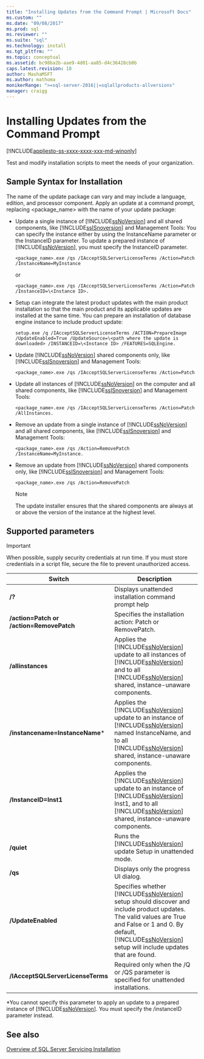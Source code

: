 ```yaml
---
title: "Installing Updates from the Command Prompt | Microsoft Docs"
ms.custom: ""
ms.date: "09/08/2017"
ms.prod: sql
ms.reviewer: ""
ms.suite: "sql"
ms.technology: install
ms.tgt_pltfrm: ""
ms.topic: conceptual
ms.assetid: bc98ba2b-aae9-4d01-aa85-d4c36428cb0b
caps.latest.revision: 18
author: MashaMSFT
ms.author: mathoma
monikerRange: ">=sql-server-2016||=sqlallproducts-allversions"
manager: craigg
---
```

# Installing Updates from the Command Prompt

[!INCLUDE[appliesto-ss-xxxx-xxxx-xxx-md-winonly](../../includes/appliesto-ss-xxxx-xxxx-xxx-md-winonly.md)]

Test and modify installation scripts to meet the needs of your organization. 
 
## Sample Syntax for Installation 
The name of the update package can vary and may include a language, edition, and processor component. Apply an update at a command prompt, replacing <package_name> with the name of your update package: 
 
- Update a single instance of [!INCLUDE[ssNoVersion](../../includes/ssnoversion-md.md)] and all shared components, like [!INCLUDE[ssISnoversion](../../includes/ssisnoversion-md.md)] and Management Tools: You can specify the instance either by using the InstanceName parameter or the InstanceID parameter. To update a prepared instance of [!INCLUDE[ssNoVersion](../../includes/ssnoversion-md.md)], you must specify the InstanceID parameter.

    ```
    <package_name>.exe /qs /IAcceptSQLServerLicenseTerms /Action=Patch /InstanceName=MyInstance
    ```
    or 
    ```
    <package_name>.exe /qs /IAcceptSQLServerLicenseTerms /Action=Patch /InstanceID=\<Instance ID>. 
    ```

- Setup can integrate the latest product updates with the main product installation so that the main product and its applicable updates are installed at the same time. You can prepare an installation of database engine instance to include product update: 

    ```
    setup.exe /q /IAcceptSQLServerLicenseTerms /ACTION=PrepareImage /UpdateEnabled=True /UpdateSource=\<path where the update is downloaded> /INSTANCEID=\<Instance ID> /FEATURES=SQLEngine. 
    ```

- Update [!INCLUDE[ssNoVersion](../../includes/ssnoversion-md.md)] shared components only, like [!INCLUDE[ssISnoversion](../../includes/ssisnoversion-md.md)] and Management Tools: 

    ```
    <package_name>.exe /qs /IAcceptSQLServerLicenseTerms /Action=Patch 
    ```

- Update all instances of [!INCLUDE[ssNoVersion](../../includes/ssnoversion-md.md)] on the computer and all shared components, like [!INCLUDE[ssISnoversion](../../includes/ssisnoversion-md.md)] and Management Tools: 

    ```
    <package_name>.exe /qs /IAcceptSQLServerLicenseTerms /Action=Patch /AllInstances. 
    ```

- Remove an update from a single instance of [!INCLUDE[ssNoVersion](../../includes/ssnoversion-md.md)] and all shared components, like [!INCLUDE[ssISnoversion](../../includes/ssisnoversion-md.md)] and Management Tools: 

    ```
    <package_name>.exe /qs /Action=RemovePatch /InstanceName=MyInstance. 
    ```

- Remove an update from [!INCLUDE[ssNoVersion](../../includes/ssnoversion-md.md)] shared components only, like [!INCLUDE[ssISnoversion](../../includes/ssisnoversion-md.md)] and Management Tools: 

    ```
    <package_name>.exe /qs /Action=RemovePatch 
    ```

  > [!NOTE] 
  > The update installer ensures that the shared components are always at or above the version of the instance at the highest level. 
 
## Supported parameters 
 
> [!IMPORTANT] 
> When possible, supply security credentials at run time. If you must store credentials in a script file, secure the file to prevent unauthorized access. 
 
|Switch|Description| 
|------------|-----------------| 
|**/?**|Displays unattended installation command prompt help| 
|**/action=Patch or /action=RemovePatch**|Specifies the installation action: Patch or RemovePatch.| 
|**/allinstances**|Applies the [!INCLUDE[ssNoVersion](../../includes/ssnoversion-md.md)] update to all instances of [!INCLUDE[ssNoVersion](../../includes/ssnoversion-md.md)] and to all [!INCLUDE[ssNoVersion](../../includes/ssnoversion-md.md)] shared, instance-unaware components.| 
|**/instancename=InstanceName***|Applies the [!INCLUDE[ssNoVersion](../../includes/ssnoversion-md.md)] update to an instance of [!INCLUDE[ssNoVersion](../../includes/ssnoversion-md.md)] named InstanceName, and to all [!INCLUDE[ssNoVersion](../../includes/ssnoversion-md.md)] shared, instance-unaware components.| 
|**/InstanceID=Inst1**|Applies the [!INCLUDE[ssNoVersion](../../includes/ssnoversion-md.md)] update to an instance of [!INCLUDE[ssNoVersion](../../includes/ssnoversion-md.md)] Inst1, and to all [!INCLUDE[ssNoVersion](../../includes/ssnoversion-md.md)] shared, instance-unaware components.| 
|**/quiet**|Runs the [!INCLUDE[ssNoVersion](../../includes/ssnoversion-md.md)] update Setup in unattended mode.| 
|**/qs**|Displays only the progress UI dialog.| 
|**/UpdateEnabled**|Specifies whether [!INCLUDE[ssNoVersion](../../includes/ssnoversion-md.md)] setup should discover and include product updates. The valid values are True and False or 1 and 0. By default, [!INCLUDE[ssNoVersion](../../includes/ssnoversion-md.md)] setup will include updates that are found.| 
|**/IAcceptSQLServerLicenseTerms**|Required only when the /Q or /QS parameter is specified for unattended installations.| 
 
 *You cannot specify this parameter to apply an update to a prepared instance of [!INCLUDE[ssNoVersion](../../includes/ssnoversion-md.md)]. You must specify the /instanceID parameter instead. 
 
## See also 
 [Overview of SQL Server Servicing Installation](http://msdn.microsoft.com/library/6a9fd19b-2367-4908-b638-363b1e929e1e) 
 
 
